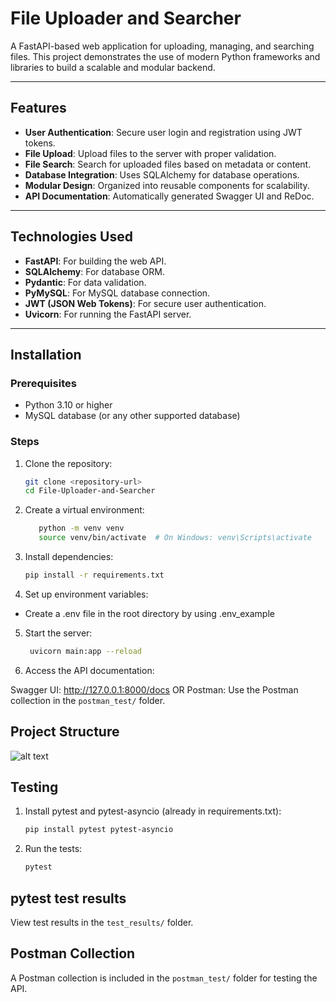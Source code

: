 # File Uploader and Searcher

A FastAPI-based web application for uploading, managing, and searching files. This project demonstrates the use of modern Python frameworks and libraries to build a scalable and modular backend.

---

## Features

- **User Authentication**: Secure user login and registration using JWT tokens.
- **File Upload**: Upload files to the server with proper validation.
- **File Search**: Search for uploaded files based on metadata or content.
- **Database Integration**: Uses SQLAlchemy for database operations.
- **Modular Design**: Organized into reusable components for scalability.
- **API Documentation**: Automatically generated Swagger UI and ReDoc.

---

## Technologies Used

- **FastAPI**: For building the web API.
- **SQLAlchemy**: For database ORM.
- **Pydantic**: For data validation.
- **PyMySQL**: For MySQL database connection.
- **JWT (JSON Web Tokens)**: For secure user authentication.
- **Uvicorn**: For running the FastAPI server.

---

## Installation

### Prerequisites
- Python 3.10 or higher
- MySQL database (or any other supported database)

### Steps
1. Clone the repository:
   ```bash
   git clone <repository-url>
   cd File-Uploader-and-Searcher
2. Create a virtual environment:
   ```bash
      python -m venv venv
      source venv/bin/activate  # On Windows: venv\Scripts\activate
3. Install dependencies:
   ```bash
   pip install -r requirements.txt
4. Set up environment variables:

- Create a .env file in the root directory by using .env_example

5. Start the server:
   ```bash
    uvicorn main:app --reload

6. Access the API documentation:

Swagger UI: http://127.0.0.1:8000/docs
OR 
Postman: Use the Postman collection in the `postman_test/` folder.

## Project Structure
![alt text](image.png)


## Testing
1. Install pytest and pytest-asyncio (already in requirements.txt):
    ```bash
    pip install pytest pytest-asyncio

2. Run the tests:
    ```bash
    pytest

## pytest test results
View test results in the `test_results/` folder.

## Postman Collection

A Postman collection is included in the `postman_test/` folder for testing the API.